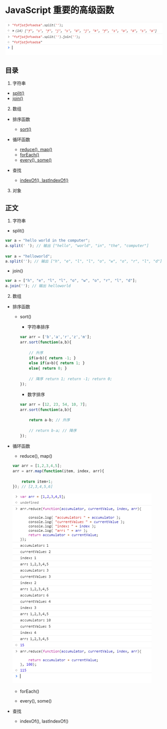 # JavaScript 重要的高级函数

<img src="./images/1.png">

## 目录
1. 字符串
- [split()](#split)
- [join()](#join)

2. 数组
- 排序函数
	- [sort()](#sort)

- 循环函数
	- [reduce(), map()](#reduce)
	- [forEach()](#forEach)
	- [every(), some()](#every)

- 查找
	- [indexOf(), lastIndexOf()](#indexOf)

3. 对象


## 正文
1. 字符串
- <span id="split">split()</span>
```javascript
var a = "hello world in the computer";
a.split(' '); // 输出 ["hello", "world", "in", "the", "computer"]

var a = "helloworld";
a.split(''); // 输出 ["h", "e", "l", "l", "o", "w", "o", "r", "l", "d"]
```

- <span id="join">join()</span>
```javascript
var a = ["h", "e", "l", "l", "o", "w", "o", "r", "l", "d"];
a.join(''); // 输出 helloworld
```

2. 数组
- 排序函数
	- <span id="sort">sort()</span>
		- 字符串排序
		
		```javascript
		var arr = ['b','a','r','z','m'];
		arr.sort(function(a,b){

			// 升序
			if(a<b){ return -1; }
			else if(a>b){ return 1; }
			else{ return 0; }

			// 降序 return 1; return -1; return 0;
		});
		```

		- 数字排序
		
		```javascript
		var arr = [12, 23, 54, 10, 7];
		arr.sort(function(a,b){

			return a-b; // 升序

			// return b-a; // 降序
		});
		```

- 循环函数
	- <span id="reduce">reduce(), map()</span>
	
	```javascript
	var arr = [1,2,3,4,5];
	arr = arr.map(function(item, index, arr){

		return item+1;
	}); // [2,3,4,5,6]
	```
	
	
	<img src = "./images/3.png">

	- <span id="forEach">forEach()</span>



	- <span id="every">every(), some()</span>


- 查找
	- <span id="indexOf">indexOf(), lastIndexOf()</span>
